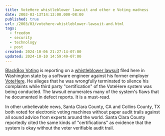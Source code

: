 ```yaml
---
title: VoteHere whistleblower lawsuit and other e Voting madness
date: 2003-03-13T14:13:00.000-08:00
published: true
url: /2003/03/votehere-whistleblower-lawsuit-and.html
tags:
  - freedom
  - security
  - technology
  - post
created: 2024-10-06 21:27:14-07:00
updated: 2024-10-10 14:59:49-07:00
---
```


[BlackBox Voting](http://www.blackboxvoting.com) is reporting on a [whistleblower lawsuit](http://www.blackboxvoting.com/votehere-lawsuit-1a.html) filed here in Washington state by a software engineer against his former employer [VoteHere](http://votehere.net). He alleges that he was wrongfully terminated to silence his complaints while third party "certification" of the VoteHere system was being conducted. The lawsuit enumerates many of the system's flaws that he documented in defect reports. It is a must-read.  
  
In other unbelievable news, Santa Clara County, CA and Collins County, TX both voted for electronic voting machines without paper audit trails against all sound advice from experts around the world. Santa Clara County reportedly cited the same kinds of "certifications" as evidence that the system is okay without the voter verifiable audit trail.